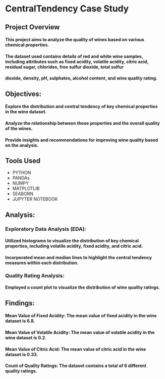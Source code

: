 # CentralTendency Case Study

## Project Overview

#### This project aims to analyze the quality of wines based on various chemical properties. 
#### The dataset used contains details of red and white wine samples, including attributes such as fixed acidity, volatile acidity, citric acid, residual sugar, chlorides, free sulfur dioxide, total sulfur
#### dioxide, density, pH, sulphates, alcohol content, and wine quality rating.

## Objectives:

#### Explore the distribution and central tendency of key chemical properties in the wine dataset.
#### Analyze the relationship between these properties and the overall quality of the wines.
#### Provide insights and recommendations for improving wine quality based on the analysis.

## Tools Used
- PYTHON
- PANDAs
- NUMPY
- MATPLOTLIB
- SEABORN
- JUPYTER NOTEBOOK

## Analysis:
### Exploratory Data Analysis (EDA):
#### Utilized histograms to visualize the distribution of key chemical properties, including volatile acidity, fixed acidity, and citric acid.
#### Incorporated mean and median lines to highlight the central tendency measures within each distribution.
### Quality Rating Analysis:
#### Employed a count plot to visualize the distribution of wine quality ratings.

## Findings:
#### Mean Value of Fixed Acidity: The mean value of fixed acidity in the wine dataset is 6.8.
#### Mean Value of Volatile Acidity: The mean value of volatile acidity in the wine dataset is 0.2.
#### Mean Value of Citric Acid: The mean value of citric acid in the wine dataset is 0.33.
#### Count of Quality Ratings: The dataset contains a total of 6 different quality ratings.
